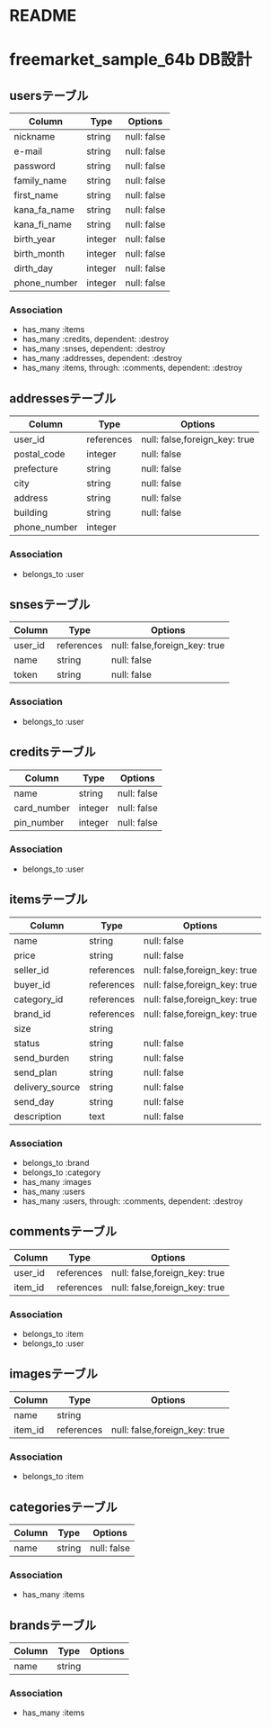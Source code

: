 # README

# freemarket_sample_64b DB設計
## usersテーブル
|Column|Type|Options|
|------|----|-------|
|nickname|string|null: false|
|e-mail|string|null: false|
|password|string|null: false|
|family_name|string|null: false|
|first_name|string|null: false|
|kana_fa_name|string|null: false|
|kana_fi_name|string|null: false|
|birth_year|integer|null: false|
|birth_month|integer|null: false|
|dirth_day|integer|null: false|
|phone_number|integer|null: false|
### Association
- has_many :items
- has_many :credits, dependent: :destroy
- has_many :snses, dependent: :destroy
- has_many :addresses, dependent: :destroy
- has_many :items, through: :comments, dependent: :destroy

## addressesテーブル
|Column|Type|Options|
|------|----|-------|
|user_id|references|null: false,foreign_key: true|
|postal_code|integer|null: false|
|prefecture|string|null: false|
|city|string|null: false|
|address|string|null: false|
|building|string|null: false|
|phone_number|integer||
### Association
- belongs_to :user

## snsesテーブル
|Column|Type|Options|
|------|----|-------|
|user_id|references|null: false,foreign_key: true|
|name|string|null: false|
|token|string|null: false|
### Association
- belongs_to :user

## creditsテーブル
|Column|Type|Options|
|------|----|-------|
|name|string|null: false|
|card_number|integer|null: false|
|pin_number|integer|null: false|
### Association
- belongs_to :user

## itemsテーブル
|Column|Type|Options|
|------|----|-------|
|name|string|null: false|
|price|string|null: false|
|seller_id|references|null: false,foreign_key: true|
|buyer_id|references|null: false,foreign_key: true|
|category_id|references|null: false,foreign_key: true|
|brand_id|references|null: false,foreign_key: true|
|size|string||
|status|string|null: false|
|send_burden|string|null: false|
|send_plan|string|null: false|
|delivery_source|string|null: false|
|send_day|string|null: false|
|description|text|null: false|
### Association
- belongs_to :brand
- belongs_to :category
- has_many :images
- has_many :users
- has_many :users, through: :comments, dependent: :destroy

## commentsテーブル
|Column|Type|Options|
|------|----|-------|
|user_id|references|null: false,foreign_key: true|
|item_id|references|null: false,foreign_key: true|
### Association
- belongs_to :item
- belongs_to :user

## imagesテーブル
|Column|Type|Options|
|------|----|-------|
|name|string||
|item_id|references|null: false,foreign_key: true|
### Association
- belongs_to :item

## categoriesテーブル
|Column|Type|Options|
|------|----|-------|
|name|string|null: false|
### Association
- has_many :items

## brandsテーブル
|Column|Type|Options|
|------|----|-------|
|name|string||
### Association
- has_many :items

